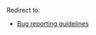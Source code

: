 Redirect to:

*   [Bug reporting guidelines](/index.php/Bug_reporting_guidelines "Bug reporting guidelines")